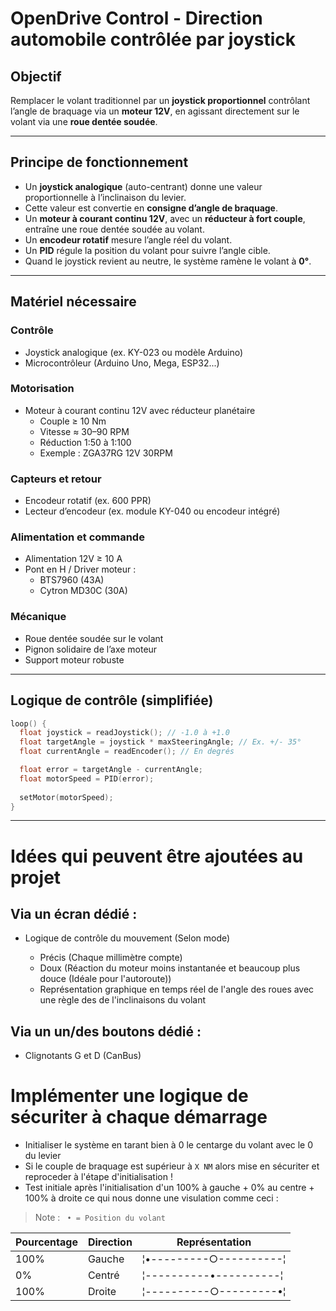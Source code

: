 # OpenDrive Control -  Direction automobile contrôlée par joystick


## Objectif

Remplacer le volant traditionnel par un **joystick proportionnel** contrôlant l’angle de braquage via un **moteur 12V**, en agissant directement sur le volant via une **roue dentée soudée**.

---

## Principe de fonctionnement

- Un **joystick analogique** (auto-centrant) donne une valeur proportionnelle à l’inclinaison du levier.
- Cette valeur est convertie en **consigne d’angle de braquage**.
- Un **moteur à courant continu 12V**, avec un **réducteur à fort couple**, entraîne une roue dentée soudée au volant.
- Un **encodeur rotatif** mesure l’angle réel du volant.
- Un **PID** régule la position du volant pour suivre l’angle cible.
- Quand le joystick revient au neutre, le système ramène le volant à **0°**.

---

## Matériel nécessaire

### Contrôle
- Joystick analogique (ex. KY-023 ou modèle Arduino)
- Microcontrôleur (Arduino Uno, Mega, ESP32...)

### Motorisation
- Moteur à courant continu 12V avec réducteur planétaire
  - Couple ≥ 10 Nm
  - Vitesse ≈ 30–90 RPM
  - Réduction 1:50 à 1:100
  - Exemple : ZGA37RG 12V 30RPM

### Capteurs et retour
- Encodeur rotatif (ex. 600 PPR)
- Lecteur d’encodeur (ex. module KY-040 ou encodeur intégré)

### Alimentation et commande
- Alimentation 12V ≥ 10 A
- Pont en H / Driver moteur :
  - BTS7960 (43A)
  - Cytron MD30C (30A)

### Mécanique
- Roue dentée soudée sur le volant
- Pignon solidaire de l’axe moteur
- Support moteur robuste

---

## Logique de contrôle (simplifiée)

```cpp
loop() {
  float joystick = readJoystick(); // -1.0 à +1.0
  float targetAngle = joystick * maxSteeringAngle; // Ex. +/- 35°
  float currentAngle = readEncoder(); // En degrés

  float error = targetAngle - currentAngle;
  float motorSpeed = PID(error);
  
  setMotor(motorSpeed);
}
```
---


# Idées qui peuvent être ajoutées au projet


## Via un écran dédié :

- Logique de contrôle du mouvement (Selon mode)

   - Précis (Chaque millimètre compte)
   - Doux (Réaction du moteur moins instantanée et beaucoup plus douce (Idéale pour l'autoroute))
   - Représentation graphique en temps réel de l'angle des roues avec une règle des de l'inclinaisons du volant

## Via un un/des boutons dédié :
- Clignotants G et D (CanBus)


# Implémenter une logique de sécuriter à chaque démarrage

-   Initialiser le système en tarant bien à 0 le centarge du volant avec le 0 du levier
-   Si le couple de braquage est supérieur à `X NM` alors mise en sécuriter et reproceder à l'étape d'initialisation !
-   Test initiale après l'initialisation d'un 100% à gauche + 0% au centre + 100% à droite ce qui nous donne une visulation comme ceci : 

>Note : ` • = Position du volant` 

| Pourcentage | Direction | Représentation               |
|-------------|-----------|------------------------------|
| 100%        | Gauche    | ¦•---------○----------¦       |
| 0%          | Centré    | ¦----------•----------¦       |
| 100%        | Droite    | ¦----------○---------•¦       |

